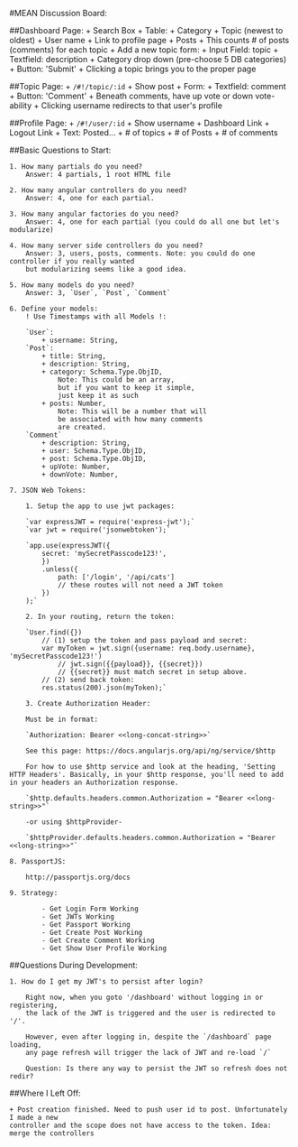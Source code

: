 #MEAN Discussion Board:

##Dashboard Page:
	+ Search Box
	+ Table:
		+ Category
		+ Topic (newest to oldest)
		+ User name
			+ Link to profile page
		+ Posts
			+ This counts # of posts (comments) for each topic
	+ Add a new topic form:
		+ Input Field: topic
		+ Textfield: description
		+ Category drop down (pre-choose 5 DB categories)
		+ Button: 'Submit'
	+ Clicking a topic brings you to the proper page

##Topic Page:
	+ `/#!/topic/:id`
	+ Show post
	+ Form:
		+ Textfield: comment
		+ Button: 'Comment'
	+ Beneath comments, have up vote or down vote-ability
	+ Clicking username redirects to that user's profile

##Profile Page:
	+ `/#!/user/:id`
	+ Show username
	+ Dashboard Link
	+ Logout Link
	+ Text: Posted...
		+ # of topics
		+ # of Posts
		+ # of comments

##Basic Questions to Start:

	1. How many partials do you need?
		Answer: 4 partials, 1 root HTML file

	2. How many angular controllers do you need?
		Answer: 4, one for each partial.

	3. How many angular factories do you need?
		Answer: 4, one for each partial (you could do all one but let's modularize)

	4. How many server side controllers do you need?
		Answer: 3, users, posts, comments. Note: you could do one controller if you really wanted
		but modularizing seems like a good idea.

	5. How many models do you need?
		Answer: 3, `User`, `Post`, `Comment`

	6. Define your models:
		! Use Timestamps with all Models !:

		`User`:
			+ username: String,
		`Post`:
			+ title: String,
			+ description: String,
			+ category: Schema.Type.ObjID,
				Note: This could be an array,
				but if you want to keep it simple,
				just keep it as such
			+ posts: Number,
				Note: This will be a number that will
				be associated with how many comments
				are created.
		`Comment`
			+ description: String,
			+ user: Schema.Type.ObjID,
			+ post: Schema.Type.ObjID,
			+ upVote: Number,
			+ downVote: Number,

	7. JSON Web Tokens:

		1. Setup the app to use jwt packages:

		`var expressJWT = require('express-jwt');`
		`var jwt = require('jsonwebtoken');`

		`app.use(expressJWT({
			secret: 'mySecretPasscode123!',
			})
			.unless({
				path: ['/login', '/api/cats']
				// these routes will not need a JWT token
			})
		);`

		2. In your routing, return the token:

		`User.find({})
			// (1) setup the token and pass payload and secret:
			var myToken = jwt.sign({username: req.body.username}, 'mySecretPasscode123!')
				// jwt.sign({{payload}}, {{secret}})
				// {{secret}} must match secret in setup above.
			// (2) send back token:
			res.status(200).json(myToken);`

		3. Create Authorization Header:

		Must be in format:

		`Authorization: Bearer <<long-concat-string>>`

		See this page: https://docs.angularjs.org/api/ng/service/$http

		For how to use $http service and look at the heading, 'Setting HTTP Headers'. Basically, in your $http response, you'll need to add in your headers an Authorization response.

		`$http.defaults.headers.common.Authorization = "Bearer <<long-string>>"`

		-or using $httpProvider-

		`$httpProvider.defaults.headers.common.Authorization = "Bearer <<long-string>>"`

	8. PassportJS:

		http://passportjs.org/docs

	9. Strategy:

			- Get Login Form Working
			- Get JWTs Working
			- Get Passport Working
			- Get Create Post Working
			- Get Create Comment Working
			- Get Show User Profile Working


##Questions During Development:

	1. How do I get my JWT's to persist after login?

		Right now, when you goto '/dashboard' without logging in or registering,
		the lack of the JWT is triggered and the user is redirected to '/'.

		However, even after logging in, despite the `/dashboard` page loading,
		any page refresh will trigger the lack of JWT and re-load `/`

		Question: Is there any way to persist the JWT so refresh does not redir?

##Where I Left Off:

	+ Post creation finished. Need to push user id to post. Unfortunately I made a new
	controller and the scope does not have access to the token. Idea: merge the controllers
